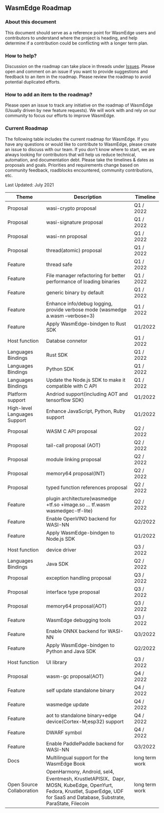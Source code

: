 ## WasmEdge Roadmap

### About this document

This document should serve as a reference point for WasmEdge users and contributors to understand where the project is heading, and help determine if a contribution could be conflicting with a longer term plan.

### How to help?

Discussion on the roadmap can take place in threads under [Issues](https://github.com/WasmEdge/WasmEdge/issues). Please open and comment on an issue if you want to provide suggestions and feedback to an item in the roadmap. Please review the roadmap to avoid potential duplicated efforts.

### How to add an item to the roadmap?

Please open an issue to track any initiative on the roadmap of WasmEdge (Usually driven by new feature requests). We will work with and rely on our community to focus our efforts to improve WasmEdge.

### Current Roadmap

The following table includes the current roadmap for WasmEdge. If you have any questions or would like to contribute to WasmEdge, please create an issue to discuss with our team. If you don't know where to start, we are always looking for contributors that will help us reduce technical, automation, and documentation debt. Please take the timelines & dates as proposals and goals. Priorities and requirements change based on community feedback, roadblocks encountered, community contributions, etc.

Last Updated: July 2021

|Theme	|Description	|Timeline	|
|---	|---	|---	|
|Proposal |wasi-crypto proposal	|Q1 / 2022|
|Proposal |wasi-signature proposal	|Q1 / 2022|
|Proposal |wasi-nn proposal	|Q1 / 2022|
|Proposal |thread(atomic) proposal|Q1 / 2022|
|Feature |thread safe|Q1 / 2022|
|Feature |File manager refactoring for better performance of loading binaries | Q1 / 2022|
|Feature |generic binary by default| Q1 / 2022|
|Feature |Enhance info/debug logging, provide verbose mode (wasmedge a.wasm –verbose=3) | Q1 / 2022|
|Feature | Apply WasmEdge-bindgen to Rust SDK|Q1/2022|
|Host function | Databse connetor | Q1 / 2022|
|Languages Bindings| Rust SDK | Q1 / 2022|
|Languages Bindings| Python SDK | Q1 / 2022|
|Languages Bindings|Update the Node.js SDK to make it compatible with C API| Q1 / 2022|
|Platform support| Andriod support(including AOT and tensorflow SDK)| Q1/2022|
|High-level Languages Support|Enhance JavaScript, Python, Ruby support| Q1/2022
|Proposal	|WASM C API proposal	|Q2 / 2022|
|Proposal	|tail-call proposal (AOT)|Q2 / 2022|
|Proposal	|module linking proposal|Q2 / 2022|
|Proposal	|memory64 proposal(INT)|Q2 / 2022|
|Proposal|typed function references proposal|Q2 / 2022|
|Feature	| plugin architecture(wasmedge +tf.so +image.so … tf.wasm wasmedgec-tf-lite)|Q2 / 2022|
|Feature|Enable OpenVINO backend for WASI-NN| Q2/2022|
|Feature| Apply WasmEdge-bindgen to Node.js SDK|Q1/2022|
|Host function | device driver	|Q3 / 2022|
|Languages Bindings| Java SDK | Q2 / 2022|
|Proposal |exception handling proposal	|Q3 / 2022|
|Proposal |interface type proposal	|Q3 / 2022|
|Proposal |memory64 proposal(AOT)	|Q3 / 2022|
|Feature |WasmEdge debugging tools	|Q3 / 2022|
|Feature|Enable ONNX backend for WASI-NN|Q3/2022|
|Feature| Apply WasmEdge-bindgen to Python and Java SDK|Q2/2022|
|Host function | UI library	|Q3 / 2022|
|Proposal |wasm-gc proposal(AOT)	|Q4 / 2022|
|Feature |self update standalone binary|Q4 / 2022|
|Feature |wasmedge update| Q4 / 2022|
|Feature |aot to standalone binary+edge device(Cortex-M;esp32) support |Q4 / 2022|
|Feature |DWARF symbol | Q4 / 2022|
|Feature|Enable PaddlePaddle backend for WASI-NN|Q3/2022|
|Docs|Multilingual support for the WasmEdge Book |long term work|
|Open Source Collaboration| OpenHarmony, Android, sel4, Eventmesh, KrustletAPISIX、Dapr, MOSN, KubeEdge, OpenYurt, Fedora, Krustlet, SuperEdge, UDF for SaaS and Database, Substrate, ParaState, Filecoin |long term work|
